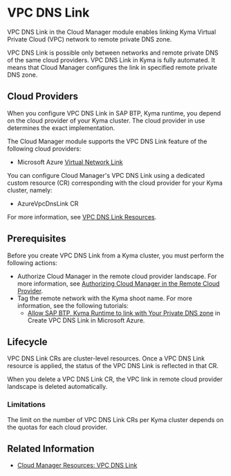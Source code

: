 # VPC DNS Link

VPC DNS Link in the Cloud Manager module enables linking Kyma Virtual Private Cloud (VPC) network to remote private DNS zone.

VPC DNS Link is possible only between networks and remote private DNS of the same cloud providers. VPC DNS Link in Kyma is fully automated. It means that Cloud Manager configures the link in specified remote private DNS zone.


## Cloud Providers

When you configure VPC DNS Link in SAP BTP, Kyma runtime, you depend on the cloud provider of your Kyma cluster. The cloud provider in use determines the exact implementation.

The Cloud Manager module supports the VPC DNS Link feature of the following cloud providers:

* Microsoft Azure [Virtual Network Link](https://learn.microsoft.com/en-us/azure/dns/private-dns-virtual-network-links) <!-- VPC DNS Link for Microsoft Azure is not part of external Help Portal docs-->

You can configure Cloud Manager's VPC DNS Link using a dedicated custom resource (CR) corresponding with the cloud provider for your Kyma cluster, namely:

* AzureVpcDnsLink CR <!-- VPC DNS Link for Microsoft Azure is not part of external Help Portal docs-->

For more information, see [VPC DNS Link Resources](./resources/README.md#vpc-dns-link-resources).

## Prerequisites

Before you create VPC DNS Link from a Kyma cluster, you must perform the following actions:

* Authorize Cloud Manager in the remote cloud provider landscape. For more information, see [Authorizing Cloud Manager in the Remote Cloud Provider](00-31-vpc-peering-authorization.md).
* Tag the remote network with the Kyma shoot name. For more information, see the following tutorials:
    * [Allow SAP BTP, Kyma Runtime to link with Your Private DNS zone](./tutorials/01-40-10-azure-vpc-dns-link.md#allow-sap-btp-kyma-runtime-to-link-with-your-private-dns-zone) in Create VPC DNS Link in Microsoft Azure.


## Lifecycle

VPC DNS Link CRs are cluster-level resources. Once a VPC DNS Link resource is applied, the status of the VPC DNS Link is reflected in that CR. 

When you delete a VPC DNS Link CR, the VPC link in remote cloud provider landscape is deleted automatically.

### Limitations

The limit on the number of VPC DNS Link CRs per Kyma cluster depends on the quotas for each cloud provider.

## Related Information

* [Cloud Manager Resources: VPC DNS Link](./resources/README.md#vpc-dns-link-resources)

